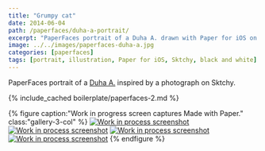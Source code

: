 ```yaml
---
title: "Grumpy cat"
date: 2014-06-04
path: /paperfaces/duha-a-portrait/
excerpt: "PaperFaces portrait of a Duha A. drawn with Paper for iOS on an iPad."
image: ../../images/paperfaces-duha-a.jpg
categories: [paperfaces]
tags: [portrait, illustration, Paper for iOS, Sktchy, black and white]
---
```


PaperFaces portrait of a [Duha A.](https://sktchy.com/tER3uD) inspired by a photograph on Sktchy.

{% include_cached boilerplate/paperfaces-2.md %}

{% figure caption:"Work in progress screen captures Made with Paper." class:"gallery-3-col" %}
[![Work in process screenshot](../../images/paperfaces-duha-a-process-1-600.jpg)](../../images/paperfaces-duha-a-process-1-lg.jpg) [![Work in process screenshot](../../images/paperfaces-duha-a-process-2-600.jpg)](../../images/paperfaces-duha-a-process-2-lg.jpg) [![Work in process screenshot](../../images/paperfaces-duha-a-process-3-600.jpg)](../../images/paperfaces-duha-a-process-3-lg.jpg) [![Work in process screenshot](../../images/paperfaces-duha-a-process-4-600.jpg)](../../images/paperfaces-duha-a-process-4-lg.jpg)
{% endfigure %}
